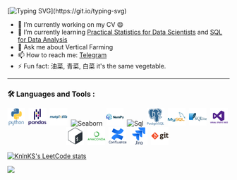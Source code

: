 [![Typing SVG](https://readme-typing-svg.herokuapp.com?font=Fira+Code&size=26&duration=4100&pause=400&center=true&vCenter=true&multiline=true&random=false&width=435&height=80&lines=%F0%9D%97%9B%F0%9D%97%B6%2C+%F0%9D%97%BA%F0%9D%98%86+%F0%9D%97%BB%F0%9D%97%AE%F0%9D%97%BA%F0%9D%97%B2+%F0%9D%97%B6%F0%9D%98%80+%F0%9D%97%97%F0%9D%97%BA%F0%9D%97%B6%F0%9D%98%81%F0%9D%97%BF%F0%9D%98%86!;%F0%9D%97%9F%F0%9D%97%B2%F0%9D%98%81'%F0%9D%98%80+%F0%9D%97%B2%F0%9D%98%85%F0%9D%97%BD%F0%9D%97%B9%F0%9D%97%BC%F0%9D%97%BF%F0%9D%97%B2%2C+%F0%9D%97%B9%F0%9D%97%B2%F0%9D%98%81'%F0%9D%98%80+%F0%9D%97%BF%F0%9D%97%BC%F0%9D%97%B0%F0%9D%97%B8!)](https://git.io/typing-svg)


<!--
**anokhinde/anokhinde** is a ✨ _special_ ✨ repository because its `README.md` (this file) appears on your GitHub profile.

Here are some ideas to get you started:
-->
- 🔭 I’m currently working on my CV 😄
- 🌱 I’m currently learning [Practical Statistics for Data Scientists](https://github.com/anokhinde/practical-statistics-for-data-scientists) and [SQL for Data Analysis](https://github.com/cathytanimura/sql_book)
- 💬 Ask me about Vertical Farming
- 📫 How to reach me: [Telegram](https://t.me/anokhinde)
- ⚡ Fun fact: 油菜, 青菜, 白菜 it's the same vegetable.

<!--
|Название проекта| Описание проекта| Стек|
|----------------|-----------------|-----|
|Анализ новой механики системы оплаты покупок ([GitHub](https://github.com/anokhinde/ab_new_mechanics))|Выбор, расчет продуктовых метрик (Conversion Rate, ARPPU). Проверка гипотез, анализ результатов А/B-теста (тест на независимость Хи-квадрат, Bootstrap).|pandas,numpy,seaborn, matplotlib,scipy,requests|
|([GitHub](https://github.com/anokhinde/e_learning))|-----------------|-----|
|([GitHub]())|-----------------|-----|
-->

<hr>

### :hammer_and_wrench: Languages and Tools :
<div style="text-align: center;">
  <img src="https://github.com/devicons/devicon/blob/6910f0503efdd315c8f9b858234310c06e04d9c0/icons/python/python-original-wordmark.svg" title="Python" alt="Python" width="40" height="40"/>&nbsp;
  <img src="https://github.com/devicons/devicon/blob/6910f0503efdd315c8f9b858234310c06e04d9c0/icons/pandas/pandas-original-wordmark.svg" title="Pandas"  alt="Pandas" width="40" height="40"/>&nbsp;
  <img src="https://github.com/devicons/devicon/blob/6910f0503efdd315c8f9b858234310c06e04d9c0/icons/matplotlib/matplotlib-original-wordmark.svg" title="Matplotlib"  alt="Matplotlib" width="40" height="40"/>&nbsp;
  <img src="https://raw.githubusercontent.com/mwaskom/seaborn/master/doc/_static/logo-wide-lightbg.svg" title="Seaborn"  alt="Seaborn" width="40" height="40"/>&nbsp;
  <img src="https://github.com/devicons/devicon/blob/6910f0503efdd315c8f9b858234310c06e04d9c0/icons/numpy/numpy-original-wordmark.svg" title="Numpy"  alt="Numpy" width="40" height="40"/>&nbsp;
  <img src="https://camo.githubusercontent.com/0aa61db30e0edb611f87f7b4a6d2e8dd7fe547247736dd5c7127d226bad4fcc1/68747470733a2f2f63646e2d69636f6e732d706e672e666c617469636f6e2e636f6d2f3531322f353438362f353438363432362e706e67" title="Sql"  alt="Sql" width="40" height="40"/>&nbsp;
  <img src="https://github.com/devicons/devicon/blob/6910f0503efdd315c8f9b858234310c06e04d9c0/icons/postgresql/postgresql-plain-wordmark.svg" title="Postgresql"  alt="Postgresql" width="40" height="40"/>&nbsp;
  <img src="https://github.com/devicons/devicon/blob/master/icons/mysql/mysql-original-wordmark.svg" title="MySQL"  alt="MySQL" width="40" height="40"/>&nbsp;
  <img src="https://github.com/devicons/devicon/blob/6910f0503efdd315c8f9b858234310c06e04d9c0/icons/sqlite/sqlite-original-wordmark.svg" title="Sqlite"  alt="Sqlite" width="40" height="40"/>&nbsp;
  <img src="https://github.com/devicons/devicon/blob/6910f0503efdd315c8f9b858234310c06e04d9c0/icons/visualstudio/visualstudio-plain-wordmark.svg" title="Visualstudio" **alt="Visualstudio" width="40" height="40"/>&nbsp; 
  <img src="https://github.com/devicons/devicon/blob/6910f0503efdd315c8f9b858234310c06e04d9c0/icons/bash/bash-original.svg" title="Bash" **alt="Bash" width="40" height="40"/>&nbsp;
  <img src="https://github.com/devicons/devicon/blob/6910f0503efdd315c8f9b858234310c06e04d9c0/icons/anaconda/anaconda-original-wordmark.svg" title="Anaconda" **alt="Anaconda" width="40" height="40"/>&nbsp;
  <img src="https://github.com/devicons/devicon/blob/6910f0503efdd315c8f9b858234310c06e04d9c0/icons/confluence/confluence-original-wordmark.svg" title="Confluence" **alt="Confluence" width="40" height="40"/>&nbsp;
  <img src="https://github.com/devicons/devicon/blob/6910f0503efdd315c8f9b858234310c06e04d9c0/icons/jira/jira-original-wordmark.svg" title="Jira" **alt="Jira" width="40" height="40"/>&nbsp;
  <img src="https://github.com/devicons/devicon/blob/master/icons/git/git-original-wordmark.svg" title="Git" **alt="Git" width="40" height="40"/>&nbsp;
</div>


[![KnlnKS's LeetCode stats](https://leetcode-stats-six.vercel.app/api?username=anokhinde&theme=dark)](https://github.com/KnlnKS/leetcode-stats)

<!--
![](https://github-profile-summary-cards.vercel.app/api/cards/profile-details?username=anokhinde&theme=solarized_dark)
![](https://github-profile-summary-cards.vercel.app/api/cards/most-commit-language?username=anokhinde&theme=solarized_dark)
![](https://github-profile-summary-cards.vercel.app/api/cards/repos-per-language?username=anokhinde&theme=solarized_dark)
![](https://github-profile-summary-cards.vercel.app/api/cards/stats?username=anokhinde&theme=solarized_dark)
![](https://github-profile-summary-cards.vercel.app/api/cards/productive-time?username=anokhinde&theme=solarized_dark)
-->

![](https://komarev.com/ghpvc/?username=anokhinde)
